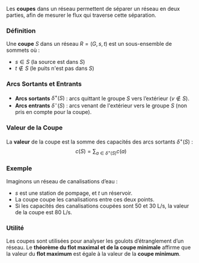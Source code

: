 Les **coupes** dans un réseau permettent de séparer un réseau en deux parties, afin de mesurer le flux qui traverse cette séparation.

### Définition
Une **coupe** $S$ dans un réseau $R = (G, s, t)$ est un sous-ensemble de sommets où :
- $s \in S$ (la source est dans $S$)
- $t \notin S$ (le puits n'est pas dans $S$)

### Arcs Sortants et Entrants
- **Arcs sortants** $\delta^+(S)$ : arcs quittant le groupe $S$ vers l’extérieur ($v \notin S$).
- **Arcs entrants** $\delta^-(S)$ : arcs venant de l'extérieur vers le groupe $S$ (non pris en compte pour la coupe).

### Valeur de la Coupe
La **valeur** de la coupe est la somme des capacités des arcs sortants $\delta^+(S)$ :
$$ c(S) = \sum_{a \in \delta^+(S)} c(a) $$

### Exemple
Imaginons un réseau de canalisations d’eau :
- $s$ est une station de pompage, et $t$ un réservoir.
- La coupe coupe les canalisations entre ces deux points.
- Si les capacités des canalisations coupées sont 50 et 30 L/s, la valeur de la coupe est 80 L/s.

### Utilité
Les coupes sont utilisées pour analyser les goulots d’étranglement d’un réseau. Le **théorème du flot maximal et de la coupe minimale** affirme que la valeur du **flot maximum** est égale à la valeur de la **coupe minimum**. 
